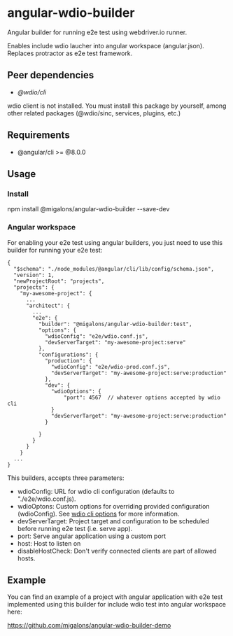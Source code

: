 # angular-wdio-builder

Angular builder for running e2e test using webdriver.io runner.

Enables include wdio laucher into angular workspace (angular.json). Replaces protractor as e2e test framework.

## Peer dependencies

- _@wdio/cli_

wdio client is not installed. You must install this package by yourself, among other related packages (@wdio/sinc, services, plugins, etc.)

## Requirements

- @angular/cli >= @8.0.0

## Usage

### Install 

npm install @migalons/angular-wdio-builder --save-dev

### Angular workspace

For enabling your e2e test using angular builders, you just need to use this builder for running your e2e test:

```
{
  "$schema": "./node_modules/@angular/cli/lib/config/schema.json",
  "version": 1,
  "newProjectRoot": "projects",
  "projects": {
    "my-awesome-project": {
      ...
      "architect": {
        ...
        "e2e": {
          "builder": "@migalons/angular-wdio-builder:test",
          "options": {
            "wdioConfig": "e2e/wdio.conf.js",
            "devServerTarget": "my-awesome-project:serve"
          },
          "configurations": {
            "production": {
              "wdioConfig": "e2e/wdio-prod.conf.js",
              "devServerTarget": "my-awesome-project:serve:production"
            },
            "dev": {
              "wdioOptions": {
                  "port": 4567  // whatever options accepted by wdio cli
              }
              "devServerTarget": "my-awesome-project:serve:production"
            }

          }
        }
      }
    }
  ...
}
```

This builders, accepts three parameters:

- wdioConfig: URL for wdio cli configuration (defaults to "./e2e/wdio.conf.js).
- wdioOptons: Custom options for overriding provided configuration (wdioConfig). See [wdio cli options](https://webdriver.io/docs/clioptions.html) for more information.
- devServerTarget: Project target and configuration to be scheduled before running e2e test (i.e. serve app).
- port: Serve angular application using a custom port
- host: Host to listen on
- disableHostCheck: Don't verify connected clients are part of allowed hosts.

## Example

You can find an example of a project with angular application with e2e test implemented using this builder for include wdio test into angular workspace here:

https://github.com/migalons/angular-wdio-builder-demo
